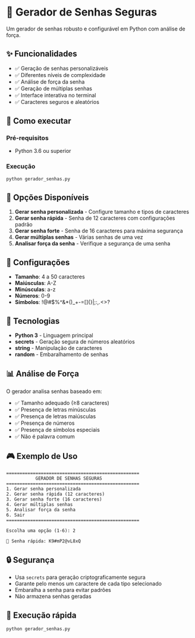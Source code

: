 # 🔐 Gerador de Senhas Seguras

Um gerador de senhas robusto e configurável em Python com análise de força.

## ✨ Funcionalidades

- ✅ Geração de senhas personalizáveis
- ✅ Diferentes níveis de complexidade
- ✅ Análise de força da senha
- ✅ Geração de múltiplas senhas
- ✅ Interface interativa no terminal
- ✅ Caracteres seguros e aleatórios

## 🚀 Como executar

### Pré-requisitos
- Python 3.6 ou superior

### Execução
```bash
python gerador_senhas.py
```

## 🎯 Opções Disponíveis

1. **Gerar senha personalizada** - Configure tamanho e tipos de caracteres
2. **Gerar senha rápida** - Senha de 12 caracteres com configurações padrão
3. **Gerar senha forte** - Senha de 16 caracteres para máxima segurança
4. **Gerar múltiplas senhas** - Várias senhas de uma vez
5. **Analisar força da senha** - Verifique a segurança de uma senha

## 🔧 Configurações

- **Tamanho**: 4 a 50 caracteres
- **Maiúsculas**: A-Z
- **Minúsculas**: a-z
- **Números**: 0-9
- **Símbolos**: !@#$%^&*()_+-=[]{}|;:,.<>?

## 🎨 Tecnologias

- **Python 3** - Linguagem principal
- **secrets** - Geração segura de números aleatórios
- **string** - Manipulação de caracteres
- **random** - Embaralhamento de senhas

## 📊 Análise de Força

O gerador analisa senhas baseado em:

- ✅ Tamanho adequado (≥8 caracteres)
- ✅ Presença de letras minúsculas
- ✅ Presença de letras maiúsculas
- ✅ Presença de números
- ✅ Presença de símbolos especiais
- ✅ Não é palavra comum

## 🎮 Exemplo de Uso

```
==================================================
           GERADOR DE SENHAS SEGURAS
==================================================
1. Gerar senha personalizada
2. Gerar senha rápida (12 caracteres)
3. Gerar senha forte (16 caracteres)
4. Gerar múltiplas senhas
5. Analisar força da senha
6. Sair
==================================================

Escolha uma opção (1-6): 2

🔐 Senha rápida: K9#mP2@vL8xQ
```

## 🔒 Segurança

- Usa `secrets` para geração criptograficamente segura
- Garante pelo menos um caractere de cada tipo selecionado
- Embaralha a senha para evitar padrões
- Não armazena senhas geradas

## 🚀 Execução rápida

```bash
python gerador_senhas.py
```

